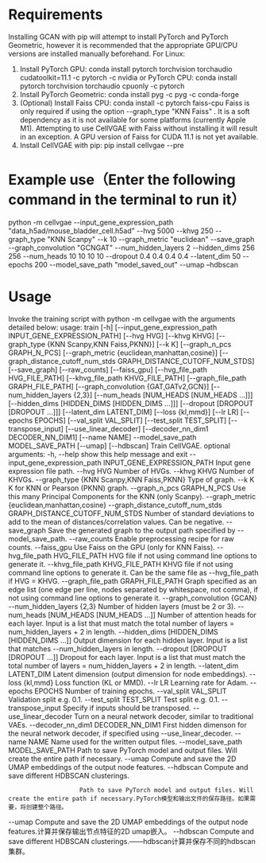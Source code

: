 # Requirements
Installing GCAN with pip will attempt to install PyTorch and PyTorch Geometric, however it is recommended that the appropriate GPU/CPU versions are installed manually beforehand. For Linux:
1.	Install PyTorch GPU:
conda install pytorch torchvision torchaudio cudatoolkit=11.1 -c pytorch -c nvidia
or PyTorch CPU:
conda install pytorch torchvision torchaudio cpuonly -c pytorch
2.	Install PyTorch Geometric:
conda install pyg -c pyg -c conda-forge
3.	(Optional) Install Faiss CPU:
conda install -c pytorch faiss-cpu
Faiss is only required if using the option --graph_type "KNN Faiss" . It is a soft dependency as it is not available for some platforms (currently Apple M1). Attempting to use CellVGAE with Faiss without installing it will result in an exception.
A GPU version of Faiss for CUDA 11.1 is not yet available.
4.	Install CellVGAE with pip:
pip install cellvgae --pre

# Example use（Enter the following command in the terminal to run it）
python -m cellvgae --input_gene_expression_path "data_h5ad/mouse_bladder_cell.h5ad" --hvg 5000 --khvg 250 --graph_type "KNN Scanpy" --k 10 --graph_metric "euclidean" --save_graph --graph_convolution "GCNGAT" --num_hidden_layers 2 --hidden_dims 256 256 --num_heads 10 10 10 10 --dropout 0.4 0.4 0.4 0.4 --latent_dim 50 --epochs 200 --model_save_path "model_saved_out"  --umap –hdbscan

# Usage
Invoke the training script with python -m cellvgae with the arguments detailed below:
usage: train [-h] [--input_gene_expression_path INPUT_GENE_EXPRESSION_PATH] [--hvg HVG] [--khvg KHVG] [--graph_type {KNN Scanpy,KNN Faiss,PKNN}] [--k K] [--graph_n_pcs GRAPH_N_PCS]
             [--graph_metric {euclidean,manhattan,cosine}] [--graph_distance_cutoff_num_stds GRAPH_DISTANCE_CUTOFF_NUM_STDS] [--save_graph] [--raw_counts] [--faiss_gpu]
             [--hvg_file_path HVG_FILE_PATH] [--khvg_file_path KHVG_FILE_PATH] [--graph_file_path GRAPH_FILE_PATH] [--graph_convolution {GAT,GATv2,GCN}] [--num_hidden_layers {2,3}]
             [--num_heads [NUM_HEADS [NUM_HEADS ...]]] [--hidden_dims [HIDDEN_DIMS [HIDDEN_DIMS ...]]] [--dropout [DROPOUT [DROPOUT ...]]] [--latent_dim LATENT_DIM] [--loss {kl,mmd}] [--lr LR]
             [--epochs EPOCHS] [--val_split VAL_SPLIT] [--test_split TEST_SPLIT] [--transpose_input] [--use_linear_decoder] [--decoder_nn_dim1 DECODER_NN_DIM1] [--name NAME] --model_save_path MODEL_SAVE_PATH [--umap] [--hdbscan]
Train CellVGAE.
optional arguments:
  -h, --help            show this help message and exit
  --input_gene_expression_path INPUT_GENE_EXPRESSION_PATH
                        Input gene expression file path.
  --hvg HVG             Number of HVGs.
  --khvg KHVG           Number of KHVGs.
  --graph_type {KNN Scanpy,KNN Faiss,PKNN}
                        Type of graph.
  --k K                 K for KNN or Pearson (PKNN) graph.
  --graph_n_pcs GRAPH_N_PCS
                        Use this many Principal Components for the KNN (only Scanpy).
  --graph_metric {euclidean,manhattan,cosine}
  --graph_distance_cutoff_num_stds GRAPH_DISTANCE_CUTOFF_NUM_STDS
                        Number of standard deviations to add to the mean of distances/correlation values. Can be negative.
  --save_graph          Save the generated graph to the output path specified by --model_save_path.
  --raw_counts          Enable preprocessing recipe for raw counts.
  --faiss_gpu           Use Faiss on the GPU (only for KNN Faiss).
  --hvg_file_path HVG_FILE_PATH
                        HVG file if not using command line options to generate it.
  --khvg_file_path KHVG_FILE_PATH
                        KHVG file if not using command line options to generate it. Can be the same file as --hvg_file_path if HVG = KHVG.
  --graph_file_path GRAPH_FILE_PATH
                        Graph specified as an edge list (one edge per line, nodes separated by whitespace, not comma), if not using command line options to generate it.
  --graph_convolution {GCAN}
  --num_hidden_layers {2,3}
                        Number of hidden layers (must be 2 or 3).
  --num_heads [NUM_HEADS [NUM_HEADS ...]]
                        Number of attention heads for each layer. Input is a list that must match the total number of layers = num_hidden_layers + 2 in length.
  --hidden_dims [HIDDEN_DIMS [HIDDEN_DIMS ...]]
                        Output dimension for each hidden layer. Input is a list that matches --num_hidden_layers in length.
  --dropout [DROPOUT [DROPOUT ...]]
                        Dropout for each layer. Input is a list that must match the total number of layers = num_hidden_layers + 2 in length.
  --latent_dim LATENT_DIM
                        Latent dimension (output dimension for node embeddings).
  --loss {kl,mmd}       Loss function (KL or MMD).
  --lr LR               Learning rate for Adam.
  --epochs EPOCHS       Number of training epochs.
  --val_split VAL_SPLIT
                        Validation split e.g. 0.1.
  --test_split TEST_SPLIT
                        Test split e.g. 0.1.
  --transpose_input     Specify if inputs should be transposed.
  --use_linear_decoder  Turn on a neural network decoder, similar to traditional VAEs.
  --decoder_nn_dim1 DECODER_NN_DIM1
                        First hidden dimenson for the neural network decoder, if specified using --use_linear_decoder.
  --name NAME           Name used for the written output files.
  --model_save_path MODEL_SAVE_PATH
                        Path to save PyTorch model and output files. Will create the entire path if necessary.
  --umap                Compute and save the 2D UMAP embeddings of the output node features.
  --hdbscan             Compute and save different HDBSCAN clusterings.


                        Path to save PyTorch model and output files. Will create the entire path if necessary.PyTorch模型和输出文件的保存路径。如果需要，将创建整个路径。
  --umap                Compute and save the 2D UMAP embeddings of the output node features.计算并保存输出节点特征的2D umap嵌入。
  --hdbscan             Compute and save different HDBSCAN clusterings.——hdbscan计算并保存不同的hdbscan集群。


